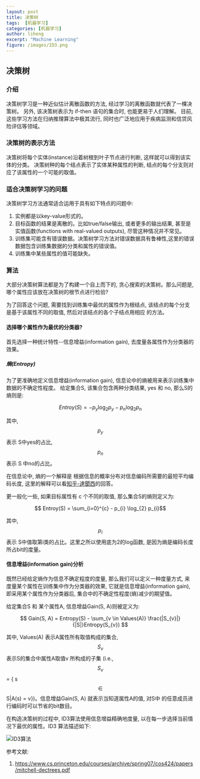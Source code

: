 ```yaml
---
layout: post
title: 决策树
tags:  [机器学习]
categories: [机器学习]
author: liheng
excerpt: "Machine Learning"
figure: /images/ID3.png
---
```

## 决策树

### 介绍

决策树学习是一种近似估计离散函数的方法, 经过学习的离散函数就代表了一棵决策树。
另外, 该决策树表示为 if-then 语句的集合时, 也能更易于人们理解。
目前,这些学习方法在归纳推理算法中极其流行, 同时也广泛地应用于疾病监测和信贷风险评估等领域。

### 决策树的表示方法

决策树将每个实体(instance)沿着树根到叶子节点进行判断, 这样就可以得到该实体的分类。
决策树种的每个结点表示了实体某种属性的判断, 结点的每个分支则对应了该属性的一个可能的取值。

### 适合决策树学习的问题

决策树学习方法通常适合运用于具有如下特点的问题中:

1. 实例都是以key-value形式的。
2. 目标函数的结果是离散的。比如true/false输出, 或者更多的输出结果, 甚至是实值函数(functions with real-valued outputs), 尽管这种情况并不常见。
3. 训练集可能含有错误数据。决策树学习方法对错误数据具有鲁棒性,这里的错误数据包含训练集数据的分类和属性的错误值。
4. 训练集中某些属性的值可能缺失。

### 算法

大部分决策树算法都是为了构建一个自上而下的, 贪心搜索的决策树。那么问题是, 哪个属性应该放在决策树的根节点进行检验?

为了回答这个问题, 需要找到训练集中最优的属性作为根结点, 该结点的每个分支是基于该属性不同的取值, 然后对该结点的各个子结点用相应
的方法。


#### 选择哪个属性作为最优的分类器?

首先选择一种统计特性--信息增益(information gain), 去度量各属性作为分类器的效果。


##### 熵(Entropy)

为了更准确地定义信息增益(information gain), 信息论中的熵被用来表示训练集中数据的不确定性程度。
给定集合S, 该集合包含两种分类结果, yes 和 no, 那么S的熵则是:

$$ Entroy(S) = - p_{y} \log_{2} p_{y} - p_{n} \log_{2} p_{n} $$

其中, $$p_{y}$$ 表示 S中yes的占比, $$p_{n}$$ 表示 S 中no的占比。

在信息论中, 熵的一个解释是 根据信息的概率分布对信息编码所需要的最短平均编码长度, 这里的解释可以看[知乎-達聞西][ZHIHULIANWENXI]的回答。

更一般化一些, 如果目标属性有 c 个不同的取值, 那么集合S的熵则定义为:

$$ Entroy(S) = \sum_{i=0}^{c} - p_{i} \log_{2} p_{i}$$

其中, $$p_{i}$$ 表示 S中值取第i类的占比。这里之所以使用底为2的log函数, 是因为熵是编码长度所占bit的度量。

#### 信息增益(information gain)分析

既然已经给定熵作为信息不确定程度的度量, 那么我们可以定义一种度量方式, 来度量某个属性在训练集中作为分类器的效果,
它就是信息增益(information gain), 即采用某个属性作为分类器后, 集合中的不确定性程度(熵)减少的期望值。

给定集合S 和 某个属性A, 信息增益Gain(S, A)则被定义为:

$$ Gain(S, A) = Entropy(S) - \sum_{v \in Values(A)} \frac{|S_{v}|}{|S|}Entropy(S_{v}) $$

其中, Values(A) 表示A属性所有取值构成的集合, $$S_{v}$$ 表示S的集合中属性A取值v 所构成的子集
(i.e., $$S_{v}$$ = { s $$\in$$ S|A(s) = v})。信息增益Gain(S, A) 就表示当知道属性A的值, 对S中
的任意成员进行编码时可以节省的bit数目。

在构造决策树的过程中, ID3算法使用信息增益精确地度量, 以在每一步选择当前情况下最优的属性。ID3 算法描述如下:

![ID3算法][ID3ALGO]

[ID3ALGO]: {{site.baseurl}}/assets/ID3.jpg "ID3算法"
[ZHIHULIANWENXI]: https://www.zhihu.com/question/22178202






参考文献:

1. https://www.cs.princeton.edu/courses/archive/spring07/cos424/papers/mitchell-dectrees.pdf